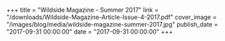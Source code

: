 +++
title = "Wildside Magazine - Summer 2017"
link = "/downloads/Wildside-Magazine-Article-Issue-4-2017.pdf"
cover_image = "/images/blog/media/wildside-magazine-summer-2017.jpg"
publish_date = "2017-09-31 00:00:00"
date = "2017-09-31 00:00:00"
+++